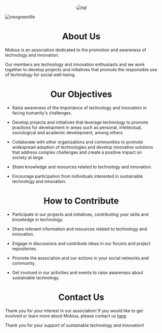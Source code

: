 <p align="center">
  <img align="center" alt="ngl" src="https://github.com/neogreenlife/neogreenlife/blob/main/epmdc6wctna21.jpg" style="border-radius: 15px;" >
</p>

<p align="left"> <img src="https://komarev.com/ghpvc/?username=neogreenlife&label=Profile%20views&color=0e75b6&style=flat" alt="neogreenlife" /> </p>


#
###

### <h1 align="center" > About Us </h1> 
Mobius is an association dedicated to the promotion and awareness of technology and innovation.

Our members are technology and innovation enthusiasts and we work together to develop projects and initiatives that promote the responsible use of technology for social well-being.
#
###


### <h1 align="center" > Our Objectives </h1> 
- Raise awareness of the importance of technology and innovation in facing humanity's challenges.

- Develop projects and initiatives that leverage technology to promote practices for development in areas such as personal, intellectual, sociological and academic development, among others.

- Collaborate with other organizations and communities to promote widespread adoption of technologies and develop innovative solutions that address complex challenges and create a positive impact on society at large.

- Share knowledge and resources related to technology and innovation.

- Encourage participation from individuals interested in sustainable technology and innovation.

#
###

### <h1 align="center" > How to Contribute </h1> 

- Participate in our projects and initiatives, contributing your skills and knowledge in technology.

- Share relevant information and resources related to technology and innovation.

- Engage in discussions and contribute ideas in our forums and project repositories.
- Promote the association and our actions in your social networks and community.

- Get involved in our activities and events to raise awareness about sustainable technology.

#
###

### <h1 align="center" > Contact Us </h1>

Thank you for your interest in our association! If you would like to get involved or learn more about Mobius, please contact us  [here](mailto:mobiusassociation@gmail.com)

Thank you for your support of sustainable technology and innovation!

